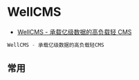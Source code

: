 # WellCMS

- [WellCMS - 承载亿级数据的高负载轻 CMS](http://www.wellcms.cn/)

```c#
WellCMS - 承载亿级数据的高负载轻CMS
```

## 常用

